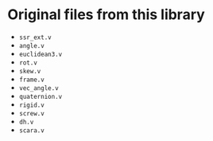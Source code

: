 # Original files from this library

- `ssr_ext.v`
- `angle.v`
- `euclidean3.v`
- `rot.v`
- `skew.v`
- `frame.v`
- `vec_angle.v`
- `quaternion.v`
- `rigid.v`
- `screw.v`
- `dh.v`
- `scara.v`
